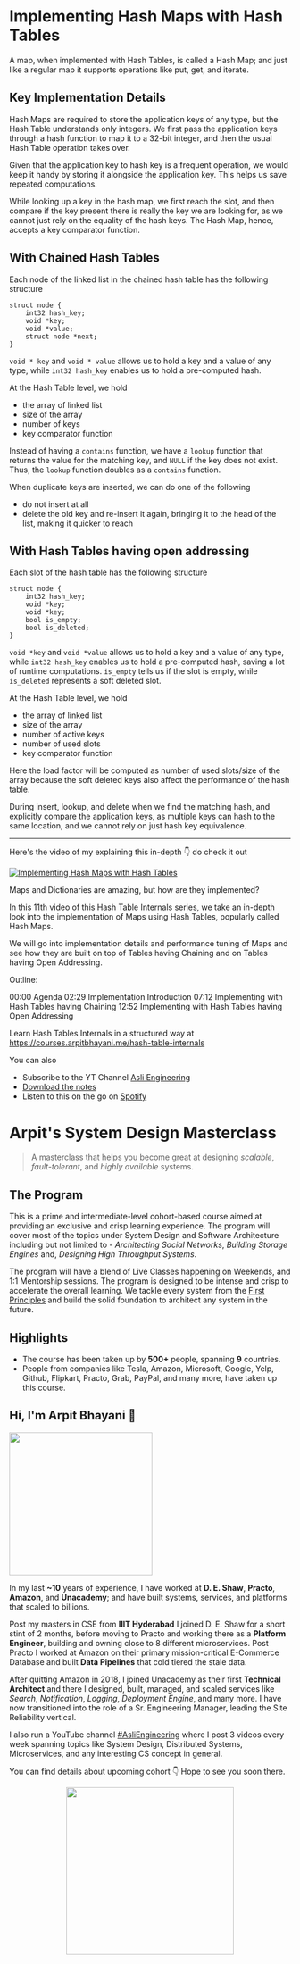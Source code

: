Implementing Hash Maps with Hash Tables
===


A map, when implemented with Hash Tables, is called a Hash Map; and just like a regular map it supports operations like put, get, and iterate.

## Key Implementation Details

Hash Maps are required to store the application keys of any type, but the Hash Table understands only integers. We first pass the application keys through a hash function to map it to a 32-bit integer, and then the usual Hash Table operation takes over.

Given that the application key to hash key is a frequent operation, we would keep it handy by storing it alongside the application key. This helps us save repeated computations.

While looking up a key in the hash map, we first reach the slot, and then compare if the key present there is really the key we are looking for, as we cannot just rely on the equality of the hash keys. The Hash Map, hence, accepts a key comparator function.

## With Chained Hash Tables

Each node of the linked list in the chained hash table has the following structure

```
struct node {
    int32 hash_key;
    void *key;
    void *value;
    struct node *next;
}
```

`void * key` and `void * value` allows us to hold a key and a value of any type, while `int32 hash_key` enables us to hold a pre-computed hash.

At the Hash Table level, we hold

- the array of linked list
- size of the array
- number of keys
- key comparator function

Instead of having a `contains` function, we have a `lookup` function that returns the value for the matching key, and `NULL` if the key does not exist. Thus, the `lookup` function doubles as a `contains` function.

When duplicate keys are inserted, we can do one of the following

- do not insert at all
- delete the old key and re-insert it again, bringing it to the head of the list, making it quicker to reach

## With Hash Tables having open addressing

Each slot of the hash table has the following structure

```
struct node {
    int32 hash_key;
    void *key;
    void *key;
    bool is_empty;
    bool is_deleted;
}
```

`void *key` and `void *value` allows us to hold a key and a value of any type, while `int32 hash_key` enables us to hold a pre-computed hash, saving a lot of runtime computations. `is_empty` tells us if the slot is empty, while `is_deleted` represents a soft deleted slot.

At the Hash Table level, we hold

- the array of linked list
- size of the array
- number of active keys
- number of used slots
- key comparator function

Here the load factor will be computed as number of used slots/size of the array because the soft deleted keys also affect the performance of the hash table.

During insert, lookup, and delete when we find the matching hash, and explicitly compare the application keys, as multiple keys can hash to the same location, and we cannot rely on just hash key equivalence.
<hr />


<p>Here's the video of my explaining this in-depth 👇‍ do check it out</p>

[![Implementing Hash Maps with Hash Tables](https://i.ytimg.com/vi/VCMO2X6EoK0/mqdefault.jpg)](https://www.youtube.com/watch?v=VCMO2X6EoK0)

Maps and Dictionaries are amazing, but how are they implemented?

In this 11th video of this Hash Table Internals series, we take an in-depth look into the implementation of Maps using Hash Tables, popularly called Hash Maps.

We will go into implementation details and performance tuning of Maps and see how they are built on top of Tables having Chaining and on Tables having Open Addressing.

Outline:

00:00 Agenda
02:29 Implementation Introduction
07:12 Implementing with Hash Tables having Chaining
12:52 Implementing with Hash Tables having Open Addressing

Learn Hash Tables Internals in a structured way at https://courses.arpitbhayani.me/hash-table-internals

You can also
 - Subscribe to the YT Channel [Asli Engineering](https://youtube.com/c/ArpitBhayani)
 - [Download the notes](https://drive.google.com/file/d/1aIOet8RVov3l96RiKk3xN02p4ZQe-M3_/view?usp=sharing)
 - Listen to this on the go on [Spotify](https://open.spotify.com/show/7qMoamm2iZQrsPVm6IQLoD)

# Arpit's System Design Masterclass

> A masterclass that helps you become great at designing _scalable_, _fault-tolerant_, and _highly available_ systems.

## The Program

This is a prime and intermediate-level cohort-based course aimed at providing an exclusive and crisp learning experience. The program will cover most of the topics under System Design and Software Architecture including but not limited to - _Architecting Social Networks_, _Building Storage Engines_ and, _Designing High Throughput Systems_.

The program will have a blend of Live Classes happening on Weekends, and 1:1 Mentorship sessions. The program is designed to be intense and crisp to accelerate the overall learning. We tackle every system from the [First Principles](https://en.wikipedia.org/wiki/First_principle) and build the solid foundation to architect any system in the future.


## Highlights

 - The course has been taken up by __500+__ people, spanning __9__ countries.
 - People from companies like Tesla, Amazon, Microsoft, Google, Yelp, Github, Flipkart, Practo, Grab, PayPal, and many more, have taken up this course.


## Hi, I'm Arpit Bhayani 👋

<img width="256px" src="https://arpitbhayani.me/static/img/arpit.jpg" />

In my last **~10** years of experience, I have worked at **D. E. Shaw**, **Practo**, **Amazon**, and **Unacademy**; and have built systems, services, and platforms that scaled to billions.

Post my masters in CSE from **IIIT Hyderabad** I joined D. E. Shaw for a short stint of 2 months, before moving to Practo and working there as a **Platform Engineer**, building and owning close to 8 different microservices. Post Practo I worked at Amazon on their primary mission-critical E-Commerce Database and built **Data Pipelines** that cold tiered the stale data.

After quitting Amazon in 2018, I joined Unacademy as their first **Technical Architect** and there I designed, built, managed, and scaled services like _Search_, _Notification_, _Logging_, _Deployment Engine_, and many more. I have now transitioned into the role of a Sr. Engineering Manager, leading the Site Reliability vertical.

I also run a YouTube channel [#AsliEngineering](https://www.youtube.com/c/ArpitBhayani) where I post 3 videos every week spanning topics like System Design, Distributed Systems, Microservices, and any interesting CS concept in general.

You can find details about upcoming cohort 👇‍ Hope to see you soon there.

<center>
<a target="_blank" href="https://arpitbhayani.me/masterclass">
<img src="https://user-images.githubusercontent.com/4745789/137859181-d4499cf4-ce65-4466-8b88-a078ece0f081.PNG" width="300px" />
</a>
</center>